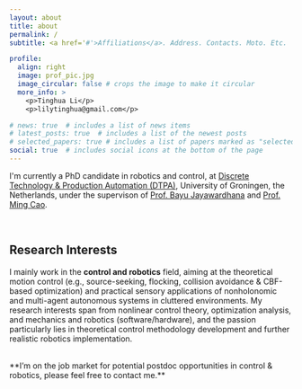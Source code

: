 ```yaml
---
layout: about
title: about
permalink: /
subtitle: <a href='#'>Affiliations</a>. Address. Contacts. Moto. Etc.

profile:
  align: right
  image: prof_pic.jpg
  image_circular: false # crops the image to make it circular
  more_info: >
    <p>Tinghua Li</p>
    <p>lilytinghua@gmail.com</p>

# news: true  # includes a list of news items
# latest_posts: true  # includes a list of the newest posts
# selected_papers: true # includes a list of papers marked as "selected={true}"
social: true  # includes social icons at the bottom of the page
---
```



I'm currently a PhD candidate in robotics and control, at [Discrete Technology & Production Automation (DTPA)](https://www.rug.nl/research/discrete-technology-production-automation/?lang=en), University of Groningen, the Netherlands, under the supervison of [Prof. Bayu Jayawardhana](https://www.rug.nl/staff/b.jayawardhana/?lang=en) and [Prof. Ming Cao](https://www.rug.nl/staff/m.cao/?lang=en/).

<br />

## Research Interests

I mainly work in the **control and robotics** field, aiming at the theoretical motion control (e.g., source-seeking, flocking, collision avoidance & CBF-based optimization) and practical sensory applications of nonholonomic and multi-agent autonomous systems in cluttered environments. My research interests span from nonlinear control theory, optimization analysis, and mechanics and robotics (software/hardware), and the passion particularly lies in theoretical control methodology development and further realistic robotics implementation.

<br />
 **I’m on the job market for potential postdoc opportunities in control & robotics, please feel free to contact me.**
<br />
